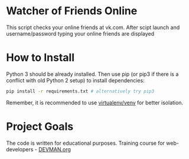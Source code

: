 # Watcher of Friends Online

This script checks your online friends at vk.com. 
After scipt launch and username/password typing your online friends are displayed


# How to Install

Python 3 should be already installed. Then use pip (or pip3 if there is a conflict with old Python 2 setup) to install dependencies:

```bash
pip install -r requirements.txt # alternatively try pip3
```

Remember, it is recommended to use [virtualenv/venv](https://devman.org/encyclopedia/pip/pip_virtualenv/) for better isolation.

# Project Goals

The code is written for educational purposes. Training course for web-developers - [DEVMAN.org](https://devman.org)
